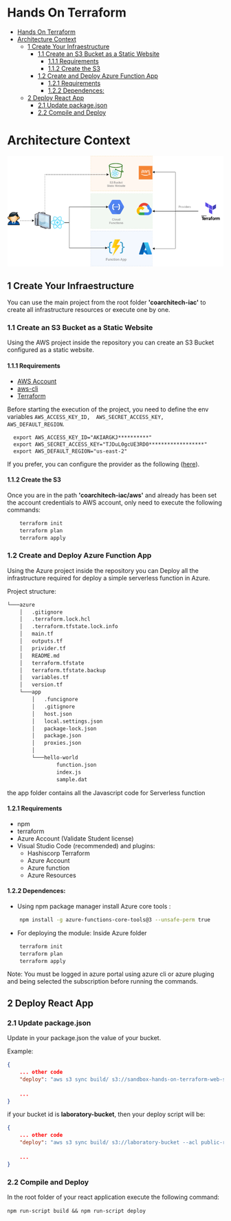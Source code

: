 # Hands On Terraform 


- [Hands On Terraform](#hands-on-terraform)
- [Architecture Context](#architecture-context)
  - [1 Create Your Infraestructure](#1-create-your-infraestructure)
    - [1.1 Create an S3 Bucket as a Static Website](#11-create-an-s3-bucket-as-a-static-website)
      - [1.1.1 Requirements](#111-requirements)
      - [1.1.2 Create the S3](#112-create-the-s3)
    - [1.2 Create and Deploy Azure Function App](#12-create-and-deploy-azure-function-app)
      - [1.2.1 Requirements](#121-requirements)
      - [1.2.2 Dependences:](#122-dependences)
  - [2 Deploy React App](#2-deploy-react-app)
    - [2.1 Update package.json](#21-update-packagejson)
    - [2.2 Compile and Deploy](#22-compile-and-deploy)


# Architecture Context

![Multicloud Terraform Provisioning](img/Coarchitech-HandsOnTerraform-v1.0.0.png "Multicloud Terraform Provisioning")


## 1 Create Your Infraestructure

You can use the main project from the root folder **'coarchitech-iac'** to create all infrastructure resources or execute one by one.

### 1.1 Create an S3 Bucket as a Static Website

Using the AWS project inside the repository you can create an S3 Bucket configured as a static website. 

#### 1.1.1 Requirements

- [AWS Account](https://aws.amazon.com/console/)
- [aws-cli](https://aws.amazon.com/cli/)
- [Terraform](https://www.terraform.io/downloads.html)


Before starting the execution of the project, you need to define the env variables  `AWS_ACCESS_KEY_ID,  AWS_SECRET_ACCESS_KEY, AWS_DEFAULT_REGION`.

```hcl
  export AWS_ACCESS_KEY_ID="AKIARGKJ**********"
  export AWS_SECRET_ACCESS_KEY="TJDuL0gcUE3RD0******************"
  export AWS_DEFAULT_REGION="us-east-2"
```

If you prefer, you can configure the provider as the following ([here](https://registry.terraform.io/providers/hashicorp/aws/latest/docs)).

#### 1.1.2 Create the S3

Once you are in the path **'coarchitech-iac/aws'** and already has been set the account credentials to AWS account, only need to execute the following commands:

```bash
    terraform init
    terraform plan
    terraform apply
```

### 1.2 Create and Deploy Azure Function App

Using the Azure project inside the repository you can Deploy all the infrastructure required for deploy a simple serverless function in Azure.

Project structure:

```bash
└───azure
    │   .gitignore
    │   .terraform.lock.hcl
    │   .terraform.tfstate.lock.info
    │   main.tf
    │   outputs.tf
    │   privider.tf
    │   README.md
    │   terraform.tfstate
    │   terraform.tfstate.backup
    │   variables.tf
    │   version.tf
    └───app
        │   .funcignore
        │   .gitignore
        │   host.json
        │   local.settings.json
        │   package-lock.json
        │   package.json
        │   proxies.json
        │
        └───hello-world
                function.json
                index.js
                sample.dat
```
the app folder contains all the Javascript code for Serverless function
#### 1.2.1 Requirements
- npm
- terraform
- Azure Account (Validate Student license)
- Visual Studio Code (recommended) and plugins:
    - Hashiscorp Terraform
    - Azure Account
    - Azure function
    - Azure Resources
#### 1.2.2 Dependences:
- Using npm package manager install Azure core tools :

```bash
    npm install -g azure-functions-core-tools@3 --unsafe-perm true

```
- For deploying the module:
Inside Azure folder
```bash
    terraform init
    terraform plan
    terraform apply
```

Note: You must be logged in azure portal using azure cli or azure pluging and being selected the subscription before running the commands.


## 2 Deploy React App

### 2.1 Update package.json

Update in your package.json the value of your bucket. 

Example: 

```json
{
    ... other code
    "deploy": "aws s3 sync build/ s3://sandbox-hands-on-terraform-web-s3 --acl public-read"

    ...
}
```
if your bucket id is **laboratory-bucket**, then your deploy script will be:

```json
{
    ... other code
    "deploy": "aws s3 sync build/ s3://laboratory-bucket --acl public-read"

    ...
}
```

### 2.2 Compile and Deploy

In the root folder of your react application execute the following command: 

`npm run-script build && npm run-script deploy`


